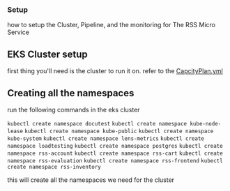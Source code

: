 ### Setup 

how to setup the Cluster, Pipeline, and the monitoring for The RSS Micro Service

## EKS Cluster setup

first thing you'll need is the cluster to run it on. refer to the [CapcityPlan.yml](https://github.com/rss-sre-1/Rss-Quick-Start/blob/main/Setup/CapicityPlan.md)

## Creating all the namespaces

run the following commands in the eks cluster

`kubectl create namespace docutest`
`kubectl create namespace kube-node-lease`
`kubectl create namespace kube-public`
`kubectl create namespace kube-system`
`kubectl create namespace lens-metrics`
`kubectl create namespace loadtesting`
`kubectl create namespace postgres`
`kubectl create namespace rss-account`
`kubectl create namespace rss-cart`
`kubectl create namespace rss-evaluation`
`kubectl create namespace rss-frontend`
`kubectl create namespace rss-inventory`

this will create all the namespaces we need for the cluster